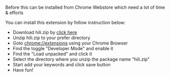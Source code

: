 Before this can be installed from Chrome Webstore which need a lot of time & efforts

You can install this extension by follow instruction below:

- Download hili.zip by [click here](https://github.com/0xlkda/hili/raw/refs/heads/main/hili.zip) 
- Unzip hili.zip to your prefer directory
- Goto [chrome://extensions](chrome://extensions) using your Chrome Browser
- Find the toggle "Developer Mode" and enable it
- Find the "Load unpacked" and click it
- Select the directory where you unzip the package name "hili.zip"
- Start add your keywords and click save button
- Have fun!

